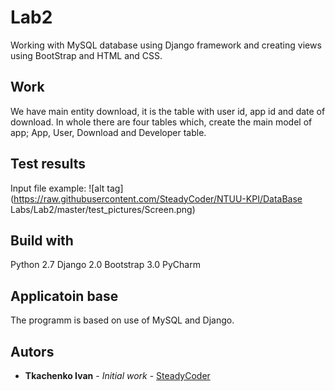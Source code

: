 # Lab2
Working with MySQL database using Django framework and creating views using BootStrap and HTML and CSS.
## Work
We have main entity download, it is the table with user id, app id and date of download. 
In whole there are four tables which, create the main model of app; App, User, Download and Developer table.

## Test results
Input file example:
![alt tag](https://raw.githubusercontent.com/SteadyCoder/NTUU-KPI/DataBase Labs/Lab2/master/test_pictures/Screen.png)

## Build with
Python 2.7
Django 2.0 
Bootstrap 3.0
PyCharm

## Applicatoin base
The programm is based on use of MySQL and Django.

## Autors
* **Tkachenko Ivan** - *Initial work* - [SteadyCoder](https://github.com/SteadyCoder)

